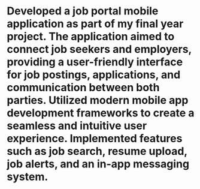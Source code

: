 # Developed a job portal mobile application as part of my final year project. The application aimed to connect job seekers and employers, providing a user-friendly interface for job postings, applications, and communication between both parties. Utilized modern mobile app development frameworks to create a seamless and intuitive user experience. Implemented features such as job search, resume upload, job alerts, and an in-app messaging system. 
